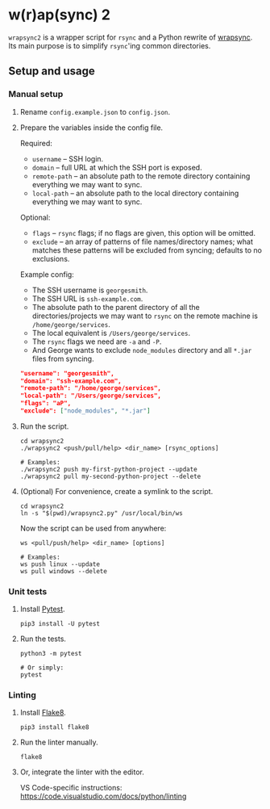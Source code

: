 # w(r)ap(sync) 2

`wrapsync2` is a wrapper script for `rsync` and a Python rewrite of
[wrapsync][wrapsync]. Its main purpose is to simplify `rsync`'ing common
directories.

## Setup and usage

### Manual setup

1. Rename `config.example.json` to `config.json`.

1. Prepare the variables inside the config file.

   Required:

   - `username` – SSH login.
   - `domain` – full URL at which the SSH port is exposed.
   - `remote-path` – an absolute path to the remote directory containing
     everything we may want to sync.
   - `local-path` – an absolute path to the local directory containing
     everything we may want to sync.

   Optional:

   - `flags` – `rsync` flags; if no flags are given, this option will be
     omitted.
   - `exclude` – an array of patterns of file names/directory names; what
     matches these patterns will be excluded from syncing; defaults to no
     exclusions.

   Example config:

   - The SSH username is `georgesmith`.
   - The SSH URL is `ssh-example.com`.
   - The absolute path to the parent directory of all the directories/projects
     we may want to `rsync` on the remote machine is `/home/george/services`.
   - The local equivalent is `/Users/george/services`.
   - The `rsync` flags we need are `-a` and `-P`.
   - And George wants to exclude `node_modules` directory and all `*.jar` files
     from syncing.

   ```json
   "username": "georgesmith",
   "domain": "ssh-example.com",
   "remote-path": "/home/george/services",
   "local-path": "/Users/george/services",
   "flags": "aP",
   "exclude": ["node_modules", "*.jar"]
   ```

1. Run the script.

   ```console
   cd wrapsync2
   ./wrapsync2 <push/pull/help> <dir_name> [rsync_options]

   # Examples:
   ./wrapsync2 push my-first-python-project --update
   ./wrapsync2 pull my-second-python-project --delete
   ```

1. (Optional) For convenience, create a symlink to the script.

   ```console
   cd wrapsync2
   ln -s "$(pwd)/wrapsync2.py" /usr/local/bin/ws
   ```

   Now the script can be used from anywhere:

   ```console
   ws <pull/push/help> <dir_name> [options]

   # Examples:
   ws push linux --update
   ws pull windows --delete
   ```

### Unit tests

1. Install [Pytest][pytest].

   ```console
   pip3 install -U pytest
   ```

1. Run the tests.

   ```console
   python3 -m pytest

   # Or simply:
   pytest
   ```

### Linting

1. Install [Flake8][flake8].

   ```console
   pip3 install flake8
   ```

1. Run the linter manually.

   ```console
   flake8
   ```

1. Or, integrate the linter with the editor.

   VS Code-specific instructions:
   <https://code.visualstudio.com/docs/python/linting>

[flake8]: https://flake8.pycqa.org/en/latest/index.html
[pytest]: https://docs.pytest.org
[wrapsync]: https://github.com/amrwc/wrapsync
